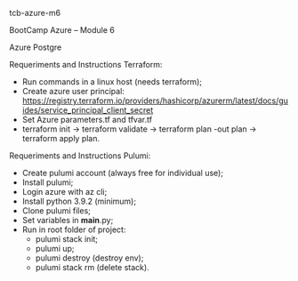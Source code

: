 tcb-azure-m6

BootCamp Azure – Module 6

Azure Postgre

Requeriments and Instructions Terraform:

- Run commands in a linux host (needs terraform);
- Create azure user principal: https://registry.terraform.io/providers/hashicorp/azurerm/latest/docs/guides/service_principal_client_secret
- Set Azure parameters.tf and tfvar.tf
- terraform init -> terraform validate -> terraform plan -out plan -> terraform apply plan.


Requeriments and Instructions Pulumi:

- Create pulumi account (always free for individual use);
- Install pulumi;
- Login azure with az cli;
- Install python 3.9.2 (minimum);
- Clone pulumi files;
- Set variables in __main__.py;
- Run in root folder of project:
	- pulumi stack init;
	- pulumi up;
	- pulumi destroy (destroy env);
	- pulumi stack rm (delete stack).
